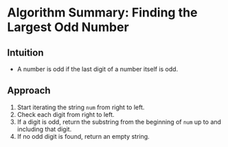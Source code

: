 # Algorithm Summary: Finding the Largest Odd Number

## Intuition
- A number is odd if the last digit of a number itself is odd.


## Approach
1. Start iterating the string `num` from right to left.
2. Check each digit from right to left.
3. If a digit is odd, return the substring from the beginning of `num` up to and including that digit.
4. If no odd digit is found, return an empty string.

